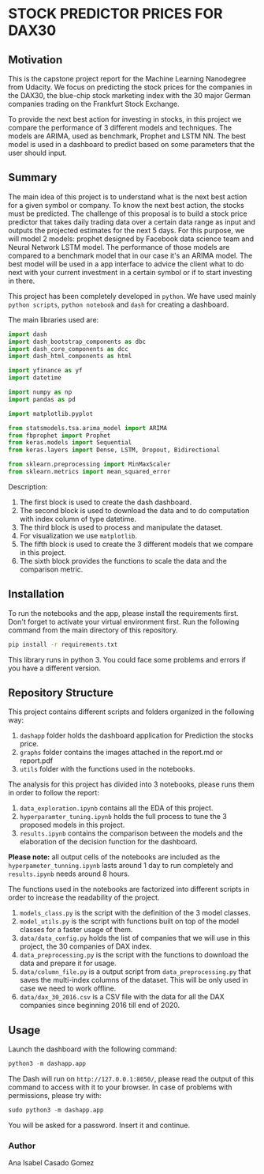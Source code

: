 # STOCK PREDICTOR PRICES FOR DAX30

## Motivation

This is the capstone project report for the Machine Learning Nanodegree from Udacity. 
We focus on predicting the stock prices for the companies in the DAX30, the blue-chip stock marketing index with the 30 major German companies trading on the Frankfurt Stock Exchange.

To provide the next best action for investing in stocks, in this project we compare the performance of 3 different models and techniques. 
The models are ARIMA, used as benchmark, Prophet and LSTM NN.
The best model is used in a dashboard to predict based on some parameters that the user should input.

## Summary

The main idea of this project is to understand what is the next best action for a given symbol or company.
To know the next best action, the stocks must be predicted. The challenge of this proposal is to build a stock 
price predictor that takes daily trading data over a certain data range as input and outputs the projected estimates
for the next 5 days. For this purpose, we will model 2 models: prophet designed by Facebook data science team and 
Neural Network LSTM model. The performance of those models are compared to a benchmark model that in our case it's 
an ARIMA model. The best model will be used in a app interface to advice the client what to do next with your current 
investment in a certain symbol or if to start investing in there.

This project has been completely developed in `python`. We have used mainly `python scripts`, `python notebook` and `dash` for creating a dashboard.

The main libraries used are:

```python
import dash
import dash_bootstrap_components as dbc
import dash_core_components as dcc
import dash_html_components as html

import yfinance as yf
import datetime

import numpy as np
import pandas as pd

import matplotlib.pyplot

from statsmodels.tsa.arima_model import ARIMA
from fbprophet import Prophet
from keras.models import Sequential
from keras.layers import Dense, LSTM, Dropout, Bidirectional

from sklearn.preprocessing import MinMaxScaler
from sklearn.metrics import mean_squared_error
```
Description:

1. The first block is used to create the dash dashboard. 
2. The second block is used to download the data and to do computation with index column of type datetime.
3. The third block is used to process and manipulate the dataset.
4. For visualization we use `matplotlib`.
5. The fifth block is used to create the 3 different models that we compare in this project.
6. The sixth block provides the functions to scale the data and the comparison metric.

## Installation

To run the notebooks and the app, please install the requirements first. 
Don't forget to activate your virtual environment first. Run the following command from the main directory of this repository.

```bash
pip install -r requirements.txt
```

This library runs in python 3. You could face some problems and errors if you have a different version.

## Repository Structure

This project contains different scripts and folders organized in the following way: 

1. `dashapp` folder holds the dashboard application for Prediction the stocks price. 
2. `graphs` folder contains the images attached in the report.md or report.pdf
3. `utils` folder with the functions used in the notebooks.

The analysis for this project has divided into 3 notebooks, please runs them in order to follow the report:

1. `data_exploration.ipynb` contains all the EDA of this project.
2. `hyperparamter_tuning.ipynb` holds the full process to tune the 3 proposed models in this project. 
3. `results.ipynb` contains the comparison between the models and the elaboration of the decision function for the dashboard.

**Please note:** all output cells of the notebooks are included as the `hyperpameter_tunning.ipynb` lasts around 1 day to run completely and `results.ipynb` needs around 8 hours.

The functions used in the notebooks are factorized into different scripts in order to increase the readability of the project. 

1. `models_class.py` is the script with the definition of the 3 model classes. 
2. `model_utils.py` is the script with functions built on top of the model classes for a faster usage of them.
3. `data/data_config.py` holds the list of companies that we will use in this project, the 30 companies of DAX index.
4. `data_preprocessing.py` is the script with the functions to download the data and prepare it for usage.
5. `data/column_file.py` is a output script from `data_preprocessing.py` that saves the multi-index columns of the dataset. This will be only used in case we need to work offline.
6. `data/dax_30_2016.csv` is a CSV file with the data for all the DAX companies since beginning 2016 till end of 2020.

## Usage

Launch the dashboard with the following command:

```python
python3 -m dashapp.app
```

The Dash will run on `http://127.0.0.1:8050/`, please read the output of this command to access with it to your browser.
In case of problems with permissions, please try with:

```python
sudo python3 -m dashapp.app
```

You will be asked for a password. Insert it and continue.

### Author

Ana Isabel Casado Gomez